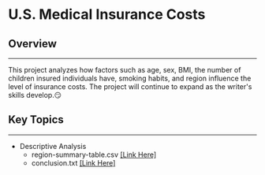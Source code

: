 # U.S. Medical Insurance Costs

## Overview
***
This project analyzes how factors such as age, sex, BMI, the number of children insured individuals have, smoking habits, and region influence the level of insurance costs. The project will continue to expand as the writer's skills develop.😏

## Key Topics
***
- Descriptive Analysis
    - region-summary-table.csv [[Link Here]](http://localhost:8888/lab/tree/Documents/Codecademy/Python/Project%201/US-medical-insurance-costs/region-summary-table.csv)
    - conclusion.txt [[Link Here]](http://localhost:8888/lab/tree/Documents/Codecademy/Python/Project%201/US-medical-insurance-costs/conclusion-descriptive-analysis.txt)



